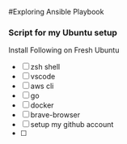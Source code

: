#Exploring Ansible Playbook

### Script for my Ubuntu setup

Install Following on Fresh Ubuntu

- [ ] zsh shell
- [ ] vscode
- [ ] aws cli
- [ ] go
- [ ] docker
- [ ] brave-browser
- [ ] setup my github account
- [ ]
